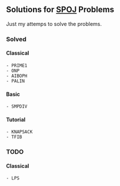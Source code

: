 ## Solutions for [SPOJ](www.spoj.com) Problems

Just my attemps to solve the problems.

### Solved

#### Classical

    - PRIME1
    - ONP
    - AIBOPH
    - PALIN

#### Basic

    - SMPDIV

#### Tutorial 

    - KNAPSACK
    - TFIB

### TODO
#### Classical
    - LPS
